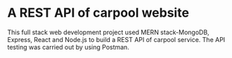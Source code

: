# A REST API of carpool website

This full stack web development project used MERN stack-MongoDB, Express, React and Node.js to build a REST API of carpool service. The API testing was carried out by using Postman.

